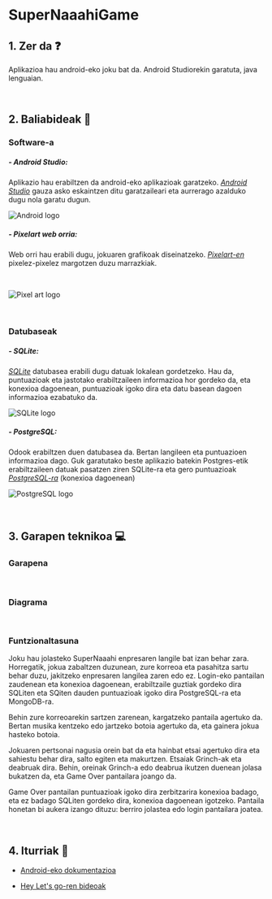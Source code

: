 # SuperNaaahiGame

## 1. Zer da ❓

Aplikazioa hau android-eko joku bat da. Android Studiorekin garatuta, java lenguaian.

<br/>

## 2. Baliabideak 📝

### Software-a 

##### - Android Studio: 
Aplikazio hau erabiltzen da android-eko aplikazioak garatzeko. *[Android Studio](https://www.sqlite.org/index.html)* gauza asko eskaintzen ditu garatzaileari eta aurrerago azalduko dugu nola garatu dugun.

![Android logo](https://mir-s3-cdn-cf.behance.net/project_modules/disp/a9326d72465217.5be8ae1c0a8a7.png)

##### - Pixelart web orria: 
Web orri hau erabili dugu, jokuaren grafikoak diseinatzeko. *[Pixelart-en](https://www.pixilart.com/)* pixelez-pixelez margotzen duzu marrazkiak.

<br/>

![Pixel art logo](https://www.pixilart.com/images/public/logo_pixilart_simple_black.png?Ver=1.1)

<br/>

### Datubaseak
##### - SQLite: 
*[SQLite](https://www.sqlite.org/index.html)* datubasea erabili dugu datuak lokalean gordetzeko. Hau da, puntuazioak eta jastotako erabiltzaileen informazioa hor gordeko da, eta konexioa dagoenean, puntuazioak igoko dira eta datu basean dagoen informazioa ezabatuko da.

![SQLite logo](https://user-images.githubusercontent.com/75113982/151691713-92c56147-1c92-47f5-9540-f6220007296b.png)

##### - PostgreSQL: 
Odook erabiltzen duen datubasea da. Bertan langileen eta puntuazioen informazioa dago. Guk garatutako beste aplikazio batekin Postgres-etik erabiltzaileen datuak pasatzen ziren SQLite-ra eta gero puntuazioak *[PostgreSQL-ra](https://www.postgresql.org/)* (konexioa dagoenean)

![PostgreSQL logo](https://user-images.githubusercontent.com/75113982/151692026-094271f1-ff91-49c6-a708-dbeeb58b9a14.png)

<br/>

## 3. Garapen teknikoa 💻
### Garapena

<br/>

### Diagrama

<br/>

### Funtzionaltasuna
Joku hau jolasteko SuperNaaahi enpresaren langile bat izan behar zara. Horregatik, jokua zabaltzen duzunean, zure korreoa eta pasahitza sartu behar duzu, jakitzeko enpresaren langilea zaren edo ez. Login-eko pantailan zaudenean eta konexioa dagoenean, erabiltzaile guztiak gordeko dira SQLiten eta SQiten dauden puntuazioak igoko dira PostgreSQL-ra eta MongoDB-ra.

Behin zure korreoarekin sartzen zarenean, kargatzeko pantaila agertuko da. Bertan musika kentzeko edo jartzeko botoia agertuko da, eta gainera jokua hasteko botoia.

Jokuaren pertsonai nagusia orein bat da eta hainbat etsai agertuko dira eta sahiestu behar dira, salto egiten eta makurtzen. Etsaiak Grinch-ak eta deabruak dira. Behin, oreinak Grinch-a edo deabrua ikutzen duenean jolasa bukatzen da, eta Game Over pantailara joango da.

Game Over pantailan puntuazioak igoko dira zerbitzarira konexioa badago, eta ez badago SQLiten gordeko dira, konexioa dagoenean igotzeko. Pantaila honetan bi aukera izango dituzu: berriro jolastea edo login pantailara joatea.

<br/>

## 4. Iturriak 📌
- [Android-eko dokumentazioa](https://developer.android.com/docs)

- [Hey Let's go-ren bideoak](https://www.youtube.com/playlist?list=PLsOU6EOcj51e7YesVnTrEtvJDD016p9oS)
